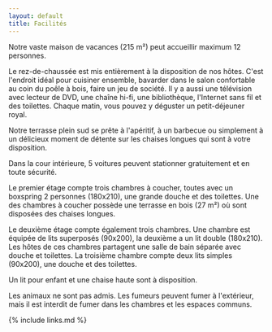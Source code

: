 ```yaml
---
layout: default
title: Facilités
---
```


Notre vaste maison de vacances (215 m²) peut accueillir maximum 12 personnes.

Le rez-de-chaussée est mis entièrement à la disposition de nos hôtes. C'est l'endroit idéal pour cuisiner ensemble, bavarder dans le salon confortable au coin du poêle à bois, faire un jeu de société. Il y a aussi une télévision avec lecteur de DVD, une chaîne hi-fi, une bibliothèque, l'Internet sans fil et des toilettes. 
Chaque matin, vous pouvez y déguster un petit-déjeuner royal.

Notre terrasse plein sud se prête à l'apéritif, à un barbecue ou simplement à un délicieux moment de détente sur les chaises longues qui sont à votre disposition.

Dans la cour intérieure, 5 voitures peuvent stationner gratuitement et en toute sécurité.

Le premier étage compte trois chambres à coucher, toutes avec un boxspring 2 personnes (180x210), une grande douche et des toilettes. Une des chambres à coucher possède une terrasse en bois (27 m²) où sont disposées des chaises longues.

Le deuxième étage compte également trois chambres. Une chambre est équipée de lits superposés (90x200), la deuxième a un lit double (180x210). Les hôtes de ces chambres partagent une salle de bain séparée avec douche et toilettes. 
La troisième chambre compte deux lits simples (90x200), une douche et des toilettes.

Un lit pour enfant et une chaise haute sont à disposition.

Les animaux ne sont pas admis. Les fumeurs peuvent fumer à l'extérieur, mais il est interdit de fumer dans les chambres et les espaces communs.

{% include links.md %}
